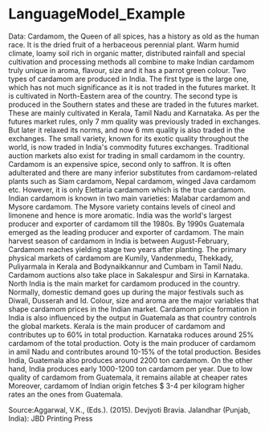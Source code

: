 # LanguageModel_Example
Data:
Cardamom, the Queen of all spices, has a history as old as the human race. It is the dried fruit of a herbaceous perennial plant. Warm humid climate, loamy soil rich in organic matter, distributed rainfall and special cultivation and processing methods all combine to make Indian cardamom truly unique in aroma, flavour, size and it has a parrot green colour.
Two types of cardamom are produced in India. The first type is the large one, which has not much significance as it is not traded in the futures market. It is cultivated in North-Eastern area of the country. The second type is produced in the Southern states and these are traded in the futures market. These are mainly cultivated in Kerala, Tamil Nadu and Karnataka. As per the futures market rules, only 7 mm quality was previously traded in exchanges. But later it relaxed its norms, and now 6 mm quality is also traded in the exchanges.
The small variety, known for its exotic quality throughout the world, is now traded in India's commodity futures exchanges. Traditional auction markets also exist for trading in small cardamom in the country. 
Cardamom is an expensive spice, second only to saffron. It is often adulterated and there are many inferior substitutes from cardamom-related plants such as Siam cardamom, Nepal cardamom, winged Java cardamom etc. However, it is only Elettaria cardamom which is the true cardamom. Indian cardamom is known in two main varieties: Malabar cardamom and Mysore cardamom. The Mysore variety contains levels of cineol and limonene and hence is more aromatic.
India was the world's largest producer and exporter of cardamom till the 1980s. By 1990s Guatemala emerged as the leading producer and exporter of cardamom.
The main harvest season of cardamom in India is between August-February, Cardamom reaches yielding stage two years after planting. The primary physical markets of cardamom are Kumily, Vandenmedu, Thekkady, Puliyarmala in Kerala and Bodynaikkannur and Cumbam in Tamil Nadu. Cardamom auctions also take place in Sakalespur and Sirsi in Karnataka.
North India is the main market for cardamom produced in the country. Normally, domestic demand goes up during the major festivals such as Diwali, Dusserah and Id. Colour, size and aroma are the major variables that shape cardamom prices in the Indian market. Cardamom price formation in India is also influenced by the output in Guatemala as that country controls the global markets. 
Kerala is the main producer of cardamom and contributes up to 60% in total production. Karnataka roduces around 25% cardamom of the total production. Ooty is the main producer of cardamom in amil Nadu and contributes around 10-15% of the total production.
Besides India, Guatemala also produces around 2200 ton cardamom. On the other hand, India produces early 1000-1200 ton cardamom per year. Due to low quality of cardamom from Guatemala, it remains ailable at cheaper rates Moreover, cardamom of Indian origin fetches $ 3-4 per kilogram higher rates an the ones from Guatemala.

Source:Aggarwal, V.K., (Eds.). (2015). Devjyoti Bravia. Jalandhar (Punjab, India): JBD Printing Press
